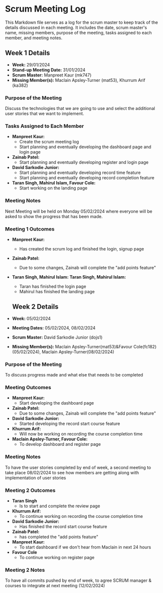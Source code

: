 # Scrum Meeting Log

This Markdown file serves as a log for the scrum master to keep track of the details discussed in each meeting. It includes the date, scrum master's name, missing members, purpose of the meeting, tasks assigned to each member, and meeting notes.

## Week 1 Details

- **Week:** 29/01/2024
- **Stand-up Meeting Date:** 31/01/2024
- **Scrum Master:** Manpreet Kaur (mk747)
- **Missing Member(s):** Maclain Apsley-Turner (mat53), Khurrum Arif (ka382)

### Purpose of the Meeting

Discuss the technologies that we are going to use and select the additional user stories that we want to implement.

### Tasks Assigned to Each Member

- **Manpreet Kaur:**
  - Create the scrum meeting log
  - Start planning and eventually developing the dashboard page and login page
- **Zainab Patel:**
  - Start planning and eventually developing register and login page
- **David Sarkodie Junior:**
  - Start planning and eventually developing record time feature
  - Start planning and eventually developing record completion feature
- **Taran Singh, Mahirul Islam, Favour Cole:**
  - Start working on the landing page

### Meeting Notes

Next Meeting will be held on Monday 05/02/2024 where everyone will be asked to show the progress that has been made.

### Meeting 1 Outcomes

- **Manpreet Kaur:**
  - Has created the scrum log and finished the login, signup page
- **Zainab Patel:**
  - Due to some changes, Zainab will complete the "add points feature"
- **Taran Singh, Mahirul Islam:**
  **Taran Singh, Mahirul Islam:**

  - Taran has finished the login page
  - Mahirul has finished the landing page

  ## Week 2 Details

- **Week:** 05/02/2024
- **Meeting Dates:** 05/02/2024, 08/02/2024
- **Scrum Master:** David Sarkodie Junior (dojs1)
- **Missing Member(s):** Maclain Apsley-Turner(mat53)&Favour Cole(fc182) (05/02/2024), Maclain Apsley-Turner(08/02/2024)

### Purpose of the Meeting

To discuss progress made and what else that needs to be completed

### Meeting Outcomes

- **Manpreet Kaur:**
  - Start developing the dashboard page
- **Zainab Patel:**
  - Due to some changes, Zainab will complete the "add points feature"
- **David Sarkodie Junior:**
  - Started developing the record start course feature
- **Khurrum Arif:**
  - Will now be working on recording the course completion time
- **Maclain Apsley-Turner, Favour Cole:**
  - To develop dashboard and register page

### Meeting Notes

To have the user stories completed by end of week, a second meeting to take place 08/02/2024 to see how members are getting along with implementation of user stories

### Meeting 2 Outcomes

- **Taran Singh**
  - Is to start and complete the review page
- **Khurrum Arif:**
  - To continue working on recording the course completion time
- **David Sarkodie Junior:**
  - Has finished the record start course feature
- **Zainab Patel:**
  - has completed the "add points feature"
- **Manpreet Kaur:**
  - To start dashboard if we don't hear from Maclain in next 24 hours
- **Favour Cole**
  - To continue working on register page

### Meeting 2 Notes

To have all commits pushed by end of week, to agree SCRUM manager & courses to integrate at next meeting (12/02/2024)
